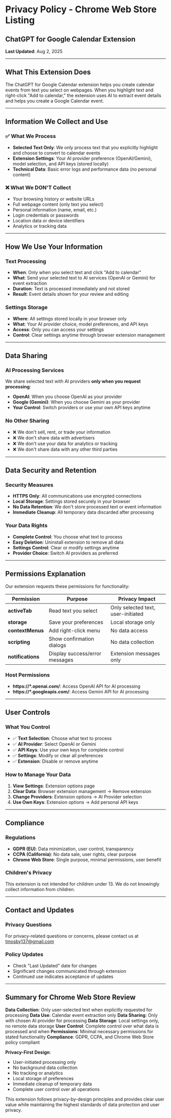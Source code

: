# Privacy Policy - Chrome Web Store Listing
## ChatGPT for Google Calendar Extension

**Last Updated**: Aug 2, 2025

---

## What This Extension Does

The ChatGPT for Google Calendar extension helps you create calendar events from text you select on webpages. When you highlight text and right-click "Add to calendar," the extension uses AI to extract event details and helps you create a Google Calendar event.

---

## Information We Collect and Use

### ✅ What We Process
- **Selected Text Only**: We only process text that you explicitly highlight and choose to convert to calendar events
- **Extension Settings**: Your AI provider preference (OpenAI/Gemini), model selection, and API keys (stored locally)
- **Technical Data**: Basic error logs and performance data (no personal content)

### ❌ What We DON'T Collect
- Your browsing history or website URLs
- Full webpage content (only text you select)
- Personal information (name, email, etc.)
- Login credentials or passwords
- Location data or device identifiers
- Analytics or tracking data

---

## How We Use Your Information

### Text Processing
- **When**: Only when you select text and click "Add to calendar"
- **What**: Send your selected text to AI services (OpenAI or Gemini) for event extraction
- **Duration**: Text is processed immediately and not stored
- **Result**: Event details shown for your review and editing

### Settings Storage
- **Where**: All settings stored locally in your browser only
- **What**: Your AI provider choice, model preferences, and API keys
- **Access**: Only you can access your settings
- **Control**: Clear settings anytime through browser extension management

---

## Data Sharing

### AI Processing Services
We share selected text with AI providers **only when you request processing**:

- **OpenAI**: When you choose OpenAI as your provider
- **Google (Gemini)**: When you choose Gemini as your provider
- **Your Control**: Switch providers or use your own API keys anytime

### No Other Sharing
- ❌ We don't sell, rent, or trade your information
- ❌ We don't share data with advertisers
- ❌ We don't use your data for analytics or tracking
- ❌ We don't share data with any other third parties

---

## Data Security and Retention

### Security Measures
- **HTTPS Only**: All communications use encrypted connections
- **Local Storage**: Settings stored securely in your browser
- **No Data Retention**: We don't store processed text or event information
- **Immediate Cleanup**: All temporary data discarded after processing

### Your Data Rights
- **Complete Control**: You choose what text to process
- **Easy Deletion**: Uninstall extension to remove all data
- **Settings Control**: Clear or modify settings anytime
- **Provider Choice**: Switch AI providers as preferred

---

## Permissions Explanation

Our extension requests these permissions for functionality:

| Permission | Purpose | Privacy Impact |
|------------|---------|----------------|
| **activeTab** | Read text you select | Only selected text, user-initiated |
| **storage** | Save your preferences | Local storage only |
| **contextMenus** | Add right-click menu | No data access |
| **scripting** | Show confirmation dialogs | No data collection |
| **notifications** | Display success/error messages | Extension messages only |

### Host Permissions
- **https://*.openai.com/**: Access OpenAI API for AI processing
- **https://*.googleapis.com/**: Access Gemini API for AI processing

---

## User Controls

### What You Control
- ✅ **Text Selection**: Choose what text to process
- ✅ **AI Provider**: Select OpenAI or Gemini
- ✅ **API Keys**: Use your own keys for complete control
- ✅ **Settings**: Modify or clear all preferences
- ✅ **Extension**: Disable or remove anytime

### How to Manage Your Data
1. **View Settings**: Extension options page
2. **Clear Data**: Browser extension management → Remove extension
3. **Change Providers**: Extension options → AI Provider selection
4. **Use Own Keys**: Extension options → Add personal API keys

---

## Compliance

### Regulations
- **GDPR (EU)**: Data minimization, user control, transparency
- **CCPA (California)**: No data sale, user rights, clear purpose
- **Chrome Web Store**: Single purpose, minimal permissions, user benefit

### Children's Privacy
This extension is not intended for children under 13. We do not knowingly collect information from children.

---

## Contact and Updates

### Privacy Questions
For privacy-related questions or concerns, please contact us at tmosby137@gmail.com

### Policy Updates
- Check "Last Updated" date for changes
- Significant changes communicated through extension
- Continued use indicates acceptance of updates

---

## Summary for Chrome Web Store Review

**Data Collection**: Only user-selected text when explicitly requested for processing
**Data Use**: Calendar event extraction only
**Data Sharing**: Only with chosen AI provider for processing
**Data Storage**: Local settings only, no remote data storage
**User Control**: Complete control over what data is processed and when
**Permissions**: Minimal necessary permissions for stated functionality
**Compliance**: GDPR, CCPA, and Chrome Web Store policy compliant

**Privacy-First Design**:
- User-initiated processing only
- No background data collection
- No tracking or analytics
- Local storage of preferences
- Immediate cleanup of temporary data
- Complete user control over all operations

This extension follows privacy-by-design principles and provides clear user value while maintaining the highest standards of data protection and user privacy.
